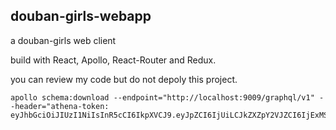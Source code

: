 ## douban-girls-webapp

a douban-girls web client

build with React, Apollo, React-Router and Redux.

you can review my code but do not depoly this project.


```
apollo schema:download --endpoint="http://localhost:9009/graphql/v1" --header="athena-token: eyJhbGciOiJIUzI1NiIsInR5cCI6IkpXVCJ9.eyJpZCI6IjUiLCJkZXZpY2VJZCI6IjExMSIsImV4cCI6MTYyOTg1ODc3MCwiaXNzIjoiZGV4cCJ9.idy6bPUA2KYBSl79HRIJIqcSFECuBWs7b8pqGTUrnPI"
```
